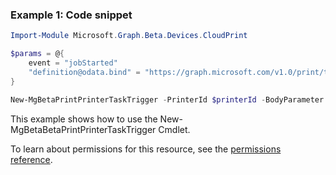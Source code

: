 ### Example 1: Code snippet

```powershellImport-Module Microsoft.Graph.Beta.Devices.CloudPrint

$params = @{
	event = "jobStarted"
	"definition@odata.bind" = "https://graph.microsoft.com/v1.0/print/taskDefinitions/{taskDefinitionId}"
}

New-MgBetaPrintPrinterTaskTrigger -PrinterId $printerId -BodyParameter $params
```
This example shows how to use the New-MgBetaBetaPrintPrinterTaskTrigger Cmdlet.
To learn about permissions for this resource, see the [permissions reference](/graph/permissions-reference).

